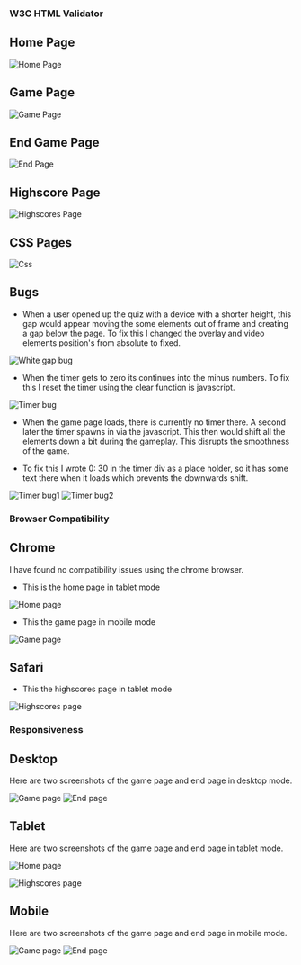 ### W3C HTML Validator

## Home Page

![Home Page](doc/screenshots/code-validator-homepage.png)

## Game Page

![Game Page](doc/screenshots/code-validator-gamepage.png)

## End Game Page

![End Page](doc/screenshots/code-validator-endpage.png)

## Highscore Page

![Highscores Page](doc/screenshots/code-validator-highscorespage.png)

## CSS Pages

![Css](doc/screenshots/code-validator-css.png)

## Bugs

- When a user opened up the quiz with a device with a shorter height, this gap would appear moving the some elements out of frame and creating a gap below the page.
To fix this I changed the overlay and video elements position's from absolute to fixed.

![White gap bug](doc/screenshots/gap-bug.png)

- When the timer gets to zero its continues into the minus numbers. To fix this I reset the timer using the clear function is javascript.

![Timer bug](doc/screenshots/timer-bug.png)

- When the game page loads, there is currently no timer there. A second later the timer spawns in via the javascript. This then would shift all the elements down a bit during the gameplay. This disrupts the smoothness of the game. 

- To fix this I wrote 0: 30 in the timer div as a place holder, so it has some text there when it loads which prevents the downwards shift.

![Timer bug1](doc/screenshots/timer-bug1.png)
![Timer bug2](doc/screenshots/timer-bug-2.png)

### Browser Compatibility

## Chrome

I have found no compatibility issues using the chrome browser.

- This is the home page in tablet mode

![Home page](doc/screenshots/tablet-homepage.png)

- This the game page in mobile mode

![Game page](doc/screenshots/mobile-gamepage.png)

## Safari


- This the highscores page in tablet mode

![Highscores page](doc/screenshots/highscores-tablet.png)

### Responsiveness

## Desktop

Here are two screenshots of the game page and end page in desktop mode.

![Game page](doc/screenshots/desktop-gamepage.png)
![End page](doc/screenshots/desktop-endpage.png)

## Tablet

Here are two screenshots of the game page and end page in tablet mode.

![Home page](doc/screenshots/tablet-homepage.png)

![Highscores page](doc/screenshots/highscores-tablet.png)

## Mobile

Here are two screenshots of the game page and end page in mobile mode.

![Game page](doc/screenshots/mobile-gamepage.png)
![End page](doc/screenshots/mobile-endpage.png)
